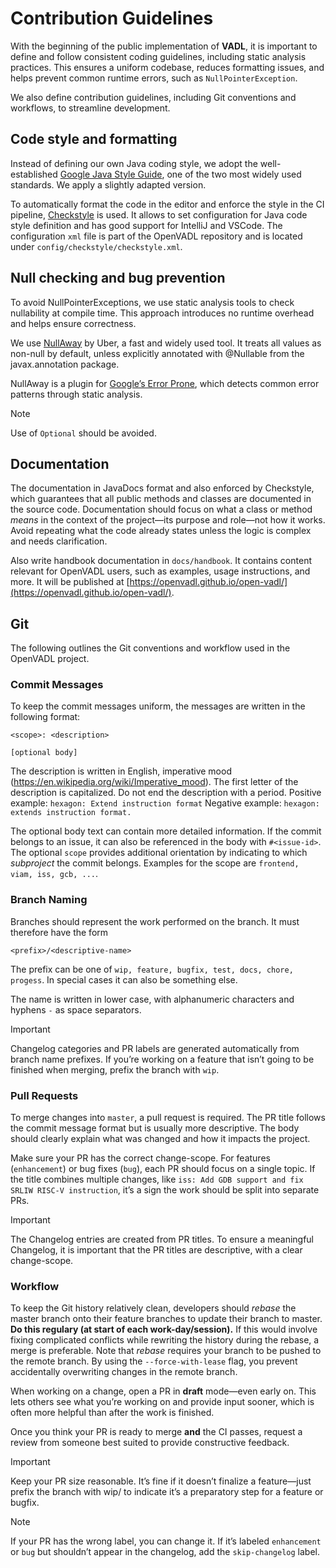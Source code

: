 # Contribution Guidelines

With the beginning of the public implementation of **VADL**, it is important to define and follow consistent coding
guidelines, including static analysis practices. This ensures a uniform codebase, reduces formatting issues, and helps
prevent common runtime errors, such as `NullPointerException`.

We also define contribution guidelines, including Git conventions and workflows, to streamline development.

## Code style and formatting

Instead of defining our own Java coding style, we adopt the
well-established [Google Java Style Guide](https://google.github.io/styleguide/javaguide.html), one of the two most
widely used standards. We apply a slightly adapted version.

To automatically format the code in the editor and enforce the style in the CI
pipeline, [Checkstyle](https://checkstyle.org/) is used. It allows to set configuration for Java code style definition
and has good support for IntelliJ and VSCode. The configuration `xml` file is part of the OpenVADL repository and is
located under `config/checkstyle/checkstyle.xml`.

## Null checking and bug prevention

To avoid NullPointerExceptions, we use static analysis tools to check nullability at compile time. This approach
introduces no runtime overhead and helps ensure correctness.

We use [NullAway](https://github.com/uber/NullAway) by Uber, a fast and widely used tool. It treats all values as
non-null by default, unless explicitly annotated with @Nullable from the javax.annotation package.

NullAway is a plugin for [Google’s Error Prone](https://github.com/google/error-prone), which detects common error
patterns through static analysis.

> [!NOTE]
> Use of `Optional` should be avoided.

## Documentation

The documentation in JavaDocs format and also enforced by Checkstyle, which guarantees that all public
methods and classes are documented in the source code.
Documentation should focus on what a class or method _means_ in the context of the project—its purpose and role—not how
it works. Avoid repeating what the code already states unless the logic is complex and needs clarification.

Also write handbook documentation in `docs/handbook`. It contains content relevant for OpenVADL users, such as examples,
usage instructions, and more.
It will be published at [https://openvadl.github.io/open-vadl/](https://openvadl.github.io/open-vadl/).

## Git

The following outlines the Git conventions and workflow used in the OpenVADL project.

### Commit Messages

To keep the commit messages uniform, the messages are written in the following format:

```
<scope>: <description>

[optional body]
```

The description is written in English, imperative mood (https://en.wikipedia.org/wiki/Imperative_mood). The first letter
of the description is capitalized. Do not end the description with a period.
Positive example: `hexagon: Extend instruction format`
Negative example: `hexagon: extends instruction format.`

The optional body text can contain more detailed information. If the commit belongs to an issue, it can also be
referenced in the body with `#<issue-id>`. The optional `scope` provides additional orientation by indicating to which
_subproject_ the commit belongs. Examples for the scope are `frontend, viam, iss, gcb, ...`.

### Branch Naming

Branches should represent the work performed on the branch. It must therefore have the form

```
<prefix>/<descriptive-name>
```

The prefix can be one of `wip, feature, bugfix, test, docs, chore, progess`. In special cases it can also be something
else.

The name is written in lower case, with alphanumeric characters and hyphens `-` as space separators.

> [!IMPORTANT]
> Changelog categories and PR labels are generated automatically from branch name prefixes. If you’re working on a
> feature that isn’t going to be finished when merging, prefix the branch with `wip`.

### Pull Requests

To merge changes into `master`, a pull request is required.
The PR title follows the commit message format but is usually more descriptive.
The body should clearly explain what was changed and how it impacts the project.

Make sure your PR has the correct change-scope. For features (`enhancement`) or bug fixes (`bug`), each PR should focus
on a single topic. If the title combines multiple changes, like `iss: Add GDB support and fix SRLIW RISC-V instruction`,
it’s a sign the work should be split into separate PRs.

> [!IMPORTANT]
> The Changelog entries are created from PR titles. To ensure a meaningful Changelog, it is important that the PR titles
> are descriptive, with a clear change-scope.

### Workflow

To keep the Git history relatively clean, developers should *rebase* the master branch onto their feature branches to
update their branch to master. **Do this regulary (at start of each work-day/session).**
If this would involve fixing complicated conflicts while rewriting the history during the rebase, a merge is preferable.
Note that *rebase* requires your branch to be pushed to the remote branch.
By using the `--force-with-lease` flag, you prevent accidentally overwriting changes in the remote branch.

When working on a change, open a PR in **draft** mode—even early on. This lets others see what you’re working on and
provide input sooner, which is often more helpful than after the work is finished.

Once you think your PR is ready to merge **and** the CI passes, request a review from someone best suited to provide
constructive feedback.

> [!IMPORTANT]
> Keep your PR size reasonable. It’s fine if it doesn’t finalize a feature—just prefix the branch with wip/ to indicate
> it’s a preparatory step for a feature or bugfix.

> [!NOTE]
> If your PR has the wrong label, you can change it. If it’s labeled `enhancement` or `bug` but shouldn’t appear in the
> changelog, add the `skip-changelog` label.